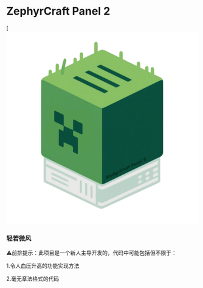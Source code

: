 # ZephyrCraft Panel 2 

[![GitHub Stats](https://raw.githubusercontent.com/Litezero/ZephyrCraft-Panel-2/main/LOGO.png)

### 轻若微风

⚠前排提示：此项目是一个新人主导开发的，代码中可能包括但不限于：

1.令人血压升高的功能实现方法

2.毫无章法格式的代码

